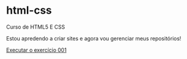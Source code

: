 # html-css
 Curso de HTML5 E CSS

Estou apredendo a criar sites e agora vou gerenciar meus repositórios!

<a href= "https:soldadomauricio.github.io/html-css/exercicios/ex001/index.html"> Executar o exercício 001</a>